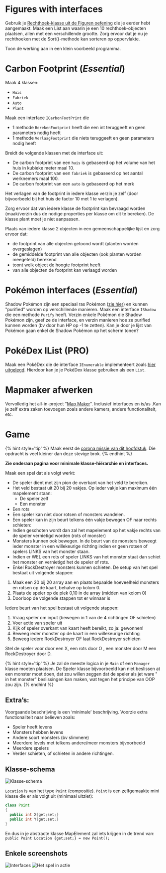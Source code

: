 # Figures with interfaces
Gebruik je [Rechthoek-klasse uit de Figuren oefening](../8_klassen/A_practica.md#figures) die je eerder  hebt aangemaakt. Maak een List aan waarin je een 10 rechthoek-objecten plaatsen, allen met een verschillende grootte. Zorg ervoor dat je nu je rechthoeken met de Sort()-methode kan sorteren op oppervlakte.


Toon de werking aan in een klein voorbeeld programma. 

# Carbon Footprint (*Essential*)

Maak 4 klassen:
* ``Huis``
* ``Fabriek``
* ``Auto``
* ``Plant``

Maak een interface ``ICarbonFootPrint`` die 
* 1 methode ``BerekenFootprint`` heeft die een int teruggeeft en geen parameters nodig heeft
* 1 methode ``VerlaagFootprint`` die niets teruggeeft en geen parameters nodig heeft

Breidt de volgende klassen met de interface uit:
* De carbon footprint van een ``huis`` is gebaseerd op het volume van het huis in kubieke meter maal 10.
* De carbon footprint van een ``fabriek`` is gebaseerd op het aantal werknemers maal 100. 
* De carbon footprint van een ``auto`` is gebaseerd op het merk

Het verlagen van de footprint in iedere klasse verzin je zelf (door bijvoorbeeld bij het huis de factor 10 met 1 te verlagen).

Zorg ervoor dat van iedere klasse de footprint kan bevraagd worden (maak/verzin dus de nodige properties per klasse om dit te bereken). De klasse plant moet je niet aanpassen.

Plaats van iedere klasse 2 objecten  in een gemeenschappelijke lijst en zorg ervoor dat:
* de footprint van alle objecten getoond wordt (planten worden overgeslagen)
* de gemiddelde footprint van alle objecten (ook planten worden meegeteld) berekend
* toont welk object de hoogte footprint heeft
* van alle objecten de footprint kan verlaagd worden

# Pokémon interfaces (*Essential*)

Shadow Pokémon zijn een speciaal ras Pokémon ([zie hier](https://bulbapedia.bulbagarden.net/wiki/Shadow_Pok%C3%A9mon)) en kunnen "purified" worden op verschillende manieren. Maak een interface ``IShadow`` die een methode ``Purify`` heeft. Verzin enkele Pokémon die Shadow Pokémon zijn, geef ze de interface, en verzin manieren hoe ze purified kunnen worden (bv door hun HP op -1 te zetten).
Kan je door je lijst van Pokémon gaan enkel de Shadow Pokémon op het scherm tonen?

# PokéDex IList (PRO)
Maak een PokéDex die de interface ``IEnumerable`` implementeert zoals [hier uitgelegd](https://docs.microsoft.com/en-us/dotnet/api/system.collections.ienumerable?view=netcore-3.1). Hierdoor kan je je PokéDex klasse gebruiken als een  ``List``.

# Mapmaker afwerken

Vervolledig het all-in-project  "[Map Maker](../A_DEEL2_AllInOne/1_MapMapker.md)". Inclusief interfaces en is/as .Kan je zelf extra zaken toevoegen zoals andere kamers, andere functionaliteit, etc.

# Game

{% hint style='tip' %}
Maak eerst de [corona missie van dit hoofdstuk](../16_interfaces/coronamissie.md). Die opdracht is veel kleiner dan deze stevige brok.
{% endhint %}

**Zie onderaan pagina voor minimale klasse-hiërarchie en interfaces.**

Maak een spel dat als volgt werkt:
* De speler dient met zijn pion de overkant van het veld te bereiken.
* Het veld bestaat uit 20 bij 20 vakjes. Op ieder vakje kan maximum één mapelement staan: 
  * De speler zelf
  * Een monster
*	Een rots
*	Een speler kan niet door rotsen of monsters wandelen. 
*	Een speler kan in zijn beurt telkens één vakje bewegen OF naar rechts schieten:
  *	Indien geschoten wordt dan zal het mapelement op het vakje rechts van de speler vernietigd worden (rots of monster)
*	Monsters kunnen ook bewegen. In de beurt van de monsters beweegt ieder monster in een willekeurige richting indien er geen rotsen of spelers LINKS van het monster staan.
  *	Indien er WEL een rots of speler LINKS van het monster staat dan schiet het monster en vernietigd het de speler of rots.
*	Enkel RockDestroyer monsters kunnen schieten.
De setup van het spel bestaat uit volgende stappen:
1. Maak een 20 bij 20 array aan en plaats bepaalde hoeveelheid monsters en rotsen op de kaart, behalve op kolom 0.
2. Plaats de speler op de plek 0,10 in de array (midden van kolom 0)
3. Doorloop de volgende stappen tot er winnaar is

Iedere beurt van het spel bestaat uit volgende stappen:
1. Vraag speler om input (bewegen in 1 van de 4 richtingen OF schieten)
2. Voer actie van speler uit
3. Kijk of speler overkant van kaart heeft bereikt, zo ja: gewonnen!
4. Beweeg ieder monster op de kaart in een willekeurige richting
5. Beweeg iedere RockDestroyer OF laat RockDestroyer schieten
 

Stel de speler voor door een X, een rots door O , een monster door M een RockDestroyer door D.

{% hint style='tip' %}
Je zal de meeste logica in je ``Main`` of een ``Manager`` klasse moeten plaatsen. De Speler klasse bijvoorbeeld kan niet beslissen at een monster moet doen, dat zou willen zeggen dat de speler als jet ware " in het monster" beslissingen kan maken, wat tegen het principe van OOP zou zijn.
{% endhint %}


## Extra’s:
Voorgaande beschrijving is een ‘minimale’ beschrijving. Voorzie extra functionaliteit naar believen zoals:
* Speler heeft levens
* Monsters hebben levens
* Andere soort monsters (bv slimmere)
* Meerdere levels met telkens andere/meer monsters bijvoorbeeld
* Meerdere spelers
* Verder schieten, of schieten in andere richtingen.

## Klasse-schema
![Klasse-schema](../assets/9_interfaces/practgame.png)

``Location`` is van het type ``Point`` (compositie). ``Point`` is een zelfgemaakte mini klasse die er als volgt uit (minimaal uitziet): 
```java
class Point
{
  public int X{get;set;}
  public int Y{get;set;}
}
```

En dus in je abstracte klasse MapElement zal iets krijgen in de trend van: ``public Point Location {get;set;} = new Point();``

## Enkele screenshots

![Interfaces](../assets/9_interfaces/practgame2.png)
![Het spel in actie](../assets/9_interfaces/practgame3.png)


